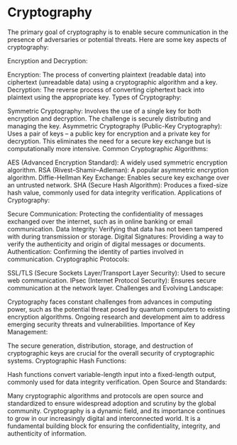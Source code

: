 # Cryptography
 The primary goal of cryptography is to enable secure communication in the presence of adversaries or potential threats. Here are some key aspects of cryptography:

Encryption and Decryption:

Encryption: The process of converting plaintext (readable data) into ciphertext (unreadable data) using a cryptographic algorithm and a key.
Decryption: The reverse process of converting ciphertext back into plaintext using the appropriate key.
Types of Cryptography:

Symmetric Cryptography: Involves the use of a single key for both encryption and decryption. The challenge is securely distributing and managing the key.
Asymmetric Cryptography (Public-Key Cryptography): Uses a pair of keys – a public key for encryption and a private key for decryption. This eliminates the need for a secure key exchange but is computationally more intensive.
Common Cryptographic Algorithms:

AES (Advanced Encryption Standard): A widely used symmetric encryption algorithm.
RSA (Rivest–Shamir–Adleman): A popular asymmetric encryption algorithm.
Diffie-Hellman Key Exchange: Enables secure key exchange over an untrusted network.
SHA (Secure Hash Algorithm): Produces a fixed-size hash value, commonly used for data integrity verification.
Applications of Cryptography:

Secure Communication: Protecting the confidentiality of messages exchanged over the internet, such as in online banking or email communication.
Data Integrity: Verifying that data has not been tampered with during transmission or storage.
Digital Signatures: Providing a way to verify the authenticity and origin of digital messages or documents.
Authentication: Confirming the identity of parties involved in communication.
Cryptographic Protocols:

SSL/TLS (Secure Sockets Layer/Transport Layer Security): Used to secure web communication.
IPsec (Internet Protocol Security): Ensures secure communication at the network layer.
Challenges and Evolving Landscape:

Cryptography faces constant challenges from advances in computing power, such as the potential threat posed by quantum computers to existing encryption algorithms.
Ongoing research and development aim to address emerging security threats and vulnerabilities.
Importance of Key Management:

The secure generation, distribution, storage, and destruction of cryptographic keys are crucial for the overall security of cryptographic systems.
Cryptographic Hash Functions:

Hash functions convert variable-length input into a fixed-length output, commonly used for data integrity verification.
Open Source and Standards:

Many cryptographic algorithms and protocols are open source and standardized to ensure widespread adoption and scrutiny by the global community.
Cryptography is a dynamic field, and its importance continues to grow in our increasingly digital and interconnected world. It is a fundamental building block for ensuring the confidentiality, integrity, and authenticity of information.

